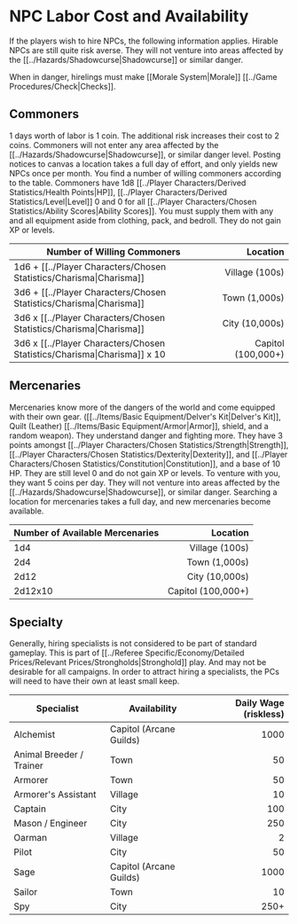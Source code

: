 # NPC Labor Cost and Availability
If the players wish to hire NPCs, the following information applies. Hirable NPCs are still quite risk averse. They will not venture into areas affected by the [[../Hazards/Shadowcurse\|Shadowcurse]] or similar danger.

When in danger, hirelings must make [[Morale System\|Morale]] [[../Game Procedures/Check\|Checks]].
## Commoners
1 days worth of labor is 1 coin. The additional risk increases their cost to 2 coins. Commoners will not enter any area affected by the [[../Hazards/Shadowcurse\|Shadowcurse]], or similar danger level. Posting notices to canvas a location takes a full day of effort, and only yields new NPCs once per month. You find a number of willing commoners according to the table. Commoners have 1d8 [[../Player Characters/Derived Statistics/Health Points\|HP]], [[../Player Characters/Derived Statistics/Level\|Level]] 0 and 0 for all [[../Player Characters/Chosen Statistics/Ability Scores\|Ability Scores]]. You must supply them with any and all equipment aside from clothing, pack, and bedroll. They do not gain XP or levels.

| Number of Willing Commoners                                              |           Location |
| ------------------------------------------------------------------------ | -----------------: |
| 1d6 + [[../Player Characters/Chosen Statistics/Charisma\|Charisma]]      |     Village (100s) |
| 3d6 + [[../Player Characters/Chosen Statistics/Charisma\|Charisma]]      |      Town (1,000s) |
| 3d6 x [[../Player Characters/Chosen Statistics/Charisma\|Charisma]]      |     City (10,000s) |
| 3d6 x [[../Player Characters/Chosen Statistics/Charisma\|Charisma]] x 10 | Capitol (100,000+) |
## Mercenaries
Mercenaries know more of the dangers of the world and come equipped with their own gear. ([[../Items/Basic Equipment/Delver's Kit\|Delver's Kit]], Quilt (Leather) [[../Items/Basic Equipment/Armor\|Armor]], shield, and a random weapon). They understand danger and fighting more. They have 3 points amongst [[../Player Characters/Chosen Statistics/Strength\|Strength]], [[../Player Characters/Chosen Statistics/Dexterity\|Dexterity]], and [[../Player Characters/Chosen Statistics/Constitution\|Constitution]], and a base of 10 HP. They are still level 0 and do not gain XP or levels. To venture with you, they want 5 coins per day. They will not venture into areas affected by the [[../Hazards/Shadowcurse\|Shadowcurse]], or similar danger. Searching a location for mercenaries takes a full day, and new mercenaries become available.

| Number of Available Mercenaries |           Location |
| ------------------------------- | -----------------: |
| 1d4                             |     Village (100s) |
| 2d4                             |      Town (1,000s) |
| 2d12                            |     City (10,000s) |
| 2d12x10                         | Capitol (100,000+) |
## Specialty
Generally, hiring specialists is not considered to be part of standard gameplay. This is part of [[../Referee Specific/Economy/Detailed Prices/Relevant Prices/Strongholds\|Stronghold]] play. And may not be desirable for all campaigns. In order to attract hiring a specialists, the PCs will need to have their own at least small keep. 

| Specialist               | Availability            | Daily Wage (riskless) |
| ------------------------ | ----------------------- | --------------------: |
| Alchemist                | Capitol (Arcane Guilds) |                  1000 |
| Animal Breeder / Trainer | Town                    |                    50 |
| Armorer                  | Town                    |                    50 |
| Armorer's Assistant      | Village                 |                    10 |
| Captain                  | City                    |                   100 |
| Mason / Engineer         | City                    |                   250 |
| Oarman                   | Village                 |                     2 |
| Pilot                    | City                    |                    50 |
| Sage                     | Capitol (Arcane Guilds) |                  1000 |
| Sailor                   | Town                    |                    10 |
| Spy                      | City                    |                  250+ |


